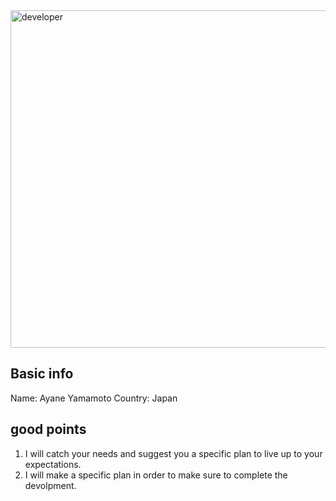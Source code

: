 

<img width = "540" alt = developer image src ="https://github.com/ayyyane/unit3_g11/assets/142702159/45e27a58-739b-4810-b7dc-876b86fe1d82">

## Basic info
Name: Ayane Yamamoto
Country: Japan

## good points
1. I will catch your needs and suggest you a specific plan to live up to your expectations.
2. I will make a specific plan in order to make sure to complete the devolpment.



